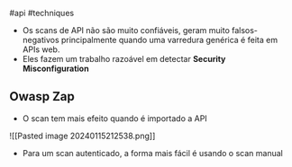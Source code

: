 #api #techniques 

- Os scans de API não são muito confiáveis, geram muito falsos-negativos principalmente quando uma varredura genérica é feita em APIs web.
- Eles fazem um trabalho razoável em detectar **Security Misconfiguration**

## Owasp Zap

- O scan tem mais efeito quando é importado a API

![[Pasted image 20240115212538.png]]

- Para um scan autenticado, a forma mais fácil é usando o scan manual
